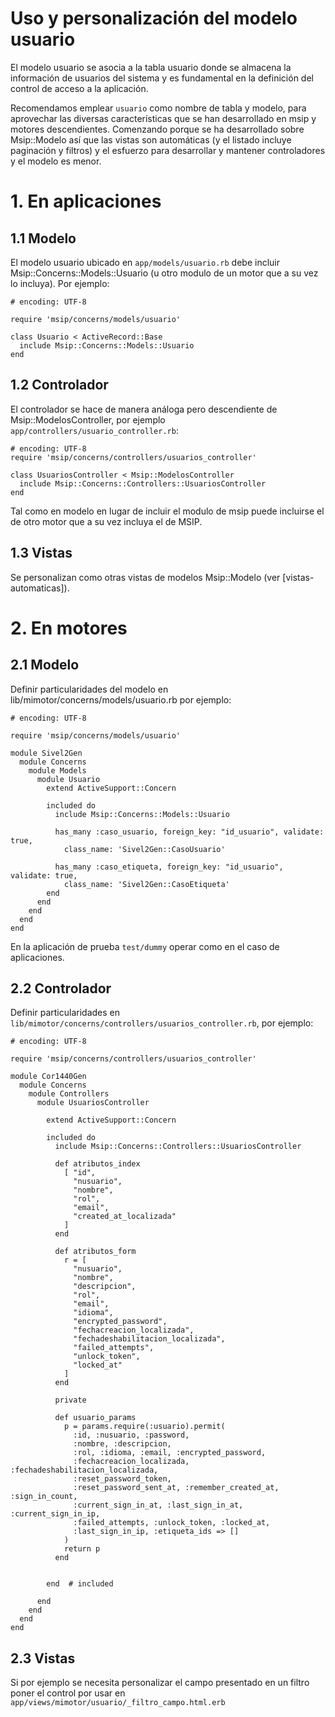 # Uso y personalización del modelo usuario

El modelo usuario se asocia a la tabla usuario donde se almacena la información de usuarios del sistema y es fundamental en la definición del control de acceso a la aplicación.

Recomendamos emplear `usuario` como nombre de tabla y modelo, para aprovechar las diversas características que se han desarrollado en msip y motores descendientes. Comenzando porque se ha desarrollado sobre Msip::Modelo así que las vistas son automáticas (y el listado incluye paginación y filtros) y el esfuerzo para desarrollar y mantener controladores y el modelo es menor.


# 1. En aplicaciones

## 1.1 Modelo

El modelo usuario ubicado en `app/models/usuario.rb` debe incluir Msip::Concerns::Models::Usuario (u otro modulo de un motor que a su vez lo incluya).  Por ejemplo:
```
# encoding: UTF-8

require 'msip/concerns/models/usuario'

class Usuario < ActiveRecord::Base
  include Msip::Concerns::Models::Usuario
end
```

## 1.2 Controlador

El controlador se hace de manera análoga pero descendiente de Msip::ModelosController, por ejemplo `app/controllers/usuario_controller.rb`:
```
# encoding: UTF-8
require 'msip/concerns/controllers/usuarios_controller'

class UsuariosController < Msip::ModelosController
  include Msip::Concerns::Controllers::UsuariosController
end
```

Tal como en modelo en lugar de incluir el modulo de msip puede incluirse el de otro motor que a su vez incluya el de MSIP.

## 1.3 Vistas

Se personalizan como otras vistas de modelos Msip::Modelo (ver
[vistas-automaticas]).


# 2. En motores

## 2.1 Modelo

Definir particularidades del modelo en lib/mimotor/concerns/models/usuario.rb por ejemplo:
```
# encoding: UTF-8

require 'msip/concerns/models/usuario'

module Sivel2Gen
  module Concerns
    module Models
      module Usuario
        extend ActiveSupport::Concern
        
        included do
          include Msip::Concerns::Models::Usuario

          has_many :caso_usuario, foreign_key: "id_usuario", validate: true,
            class_name: 'Sivel2Gen::CasoUsuario'

          has_many :caso_etiqueta, foreign_key: "id_usuario", validate: true,
            class_name: 'Sivel2Gen::CasoEtiqueta'
        end
      end
    end
  end
end
```
En la aplicación de prueba `test/dummy` operar como en el caso de aplicaciones.

## 2.2 Controlador

Definir particularidades en `lib/mimotor/concerns/controllers/usuarios_controller.rb`,  por ejemplo:

```
# encoding: UTF-8

require 'msip/concerns/controllers/usuarios_controller'

module Cor1440Gen
  module Concerns
    module Controllers
      module UsuariosController

        extend ActiveSupport::Concern

        included do
          include Msip::Concerns::Controllers::UsuariosController

          def atributos_index
            [ "id",
              "nusuario",
              "nombre",
              "rol",
              "email",
              "created_at_localizada"
            ]
          end

          def atributos_form
            r = [
              "nusuario",
              "nombre",
              "descripcion",
              "rol",
              "email",
              "idioma",
              "encrypted_password",
              "fechacreacion_localizada",
              "fechadeshabilitacion_localizada",
              "failed_attempts",
              "unlock_token",
              "locked_at"
            ]
          end

          private

          def usuario_params
            p = params.require(:usuario).permit(
              :id, :nusuario, :password,
              :nombre, :descripcion,
              :rol, :idioma, :email, :encrypted_password,
              :fechacreacion_localizada, :fechadeshabilitacion_localizada,
              :reset_password_token,
              :reset_password_sent_at, :remember_created_at, :sign_in_count,
              :current_sign_in_at, :last_sign_in_at, :current_sign_in_ip,
              :failed_attempts, :unlock_token, :locked_at,
              :last_sign_in_ip, :etiqueta_ids => []
            )
            return p
          end


        end  # included

      end
    end
  end
end                                                            
```

## 2.3 Vistas

Si por ejemplo se necesita personalizar el campo presentado en un filtro poner el control por usar en `app/views/mimotor/usuario/_filtro_campo.html.erb`


